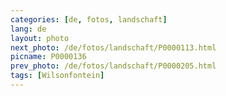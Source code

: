 ```yaml
---
categories: [de, fotos, landschaft]
lang: de
layout: photo
next_photo: /de/fotos/landschaft/P0000113.html
picname: P0000136
prev_photo: /de/fotos/landschaft/P0000205.html
tags: [Wilsonfontein]
---
```

